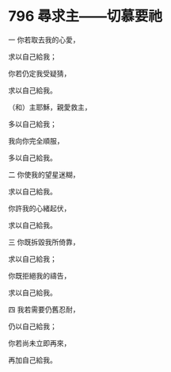 # 796 尋求主——切慕要祂

一 你若取去我的心愛，

求以自己給我；

你若仍定我受疑猜，

求以自己給我。

（和）主耶穌，親愛救主，

多以自己給我；

我向你完全順服，

多以自己給我。

二 你使我的望星迷糊，

求以自己給我。

你許我的心緒起伏，

求以自己給我。

三 你既拆毀我所倚靠，

求以自己給我；

你既拒絕我的禱告，

求以自己給我。

四 我若需要仍舊忍耐，

仍以自己給我；

你若尚未立即再來，

再加自己給我。

